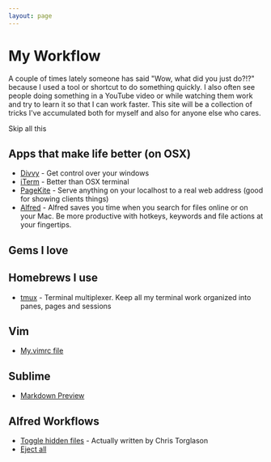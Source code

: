 ```yaml
---
layout: page
---
```


# My Workflow

A couple of times lately someone has said "Wow, what did you just do?!?" because I used a tool or shortcut to do something quickly. I also often see people doing something in a YouTube video or while watching them work and try to learn it so that I can work faster. This site will be a collection of tricks I've accumulated both for myself and also for anyone else who cares.

Skip all this

## Apps that make life better (on OSX)

* [Divvy](http://mizage.com/divvy/) - Get control over your windows
* [iTerm](http://www.iterm2.com/) - Better than OSX terminal
* [PageKite](http://pagekite.net/) - Serve anything on your localhost to a real web address (good for showing clients things)
* [Alfred](http://www.alfredapp.com/) - Alfred saves you time when you search for files online or on your Mac. Be more productive with hotkeys, keywords and file actions at your fingertips.

## Gems I love


## Homebrews I use

* [tmux](http://tmux.sourceforge.net/) - Terminal multiplexer. Keep all my terminal work organized into panes, pages and sessions

## Vim

* [My.vimrc file](https://github.com/MattReimer/my-workflow/blob/master/vim/.vimrc)

## Sublime

* [Markdown Preview](sublime/md-preview.html)

## Alfred Workflows

* [Toggle hidden files](https://github.com/MattReimer/my-workflow/raw/master/alfred/Toggle%20hidden%20files.alfredworkflow) - Actually written by Chris Torglason
* [Eject all](http://alfredtips.tumblr.com/post/3422385132/the-one-in-which-you-want-to-eject-all-with)